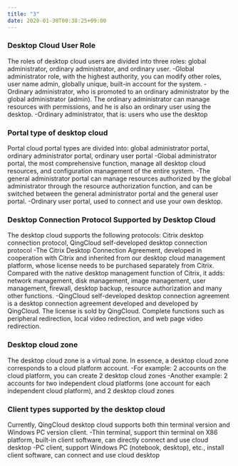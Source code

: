 ```yaml
---
title: "3"
date: 2020-01-30T00:38:25+09:00
---
```


### Desktop Cloud User Role

The roles of desktop cloud users are divided into three roles: global administrator, ordinary administrator, and ordinary user. -Global administrator role, with the highest authority, you can modify other roles, user name admin, globally unique, built-in account for the system. -Ordinary administrator, who is promoted to an ordinary administrator by the global administrator (admin). The ordinary administrator can manage resources with permissions, and he is also an ordinary user using the desktop. -Ordinary administrator, that is: users who use the desktop
  
  
  
  
### Portal type of desktop cloud

Portal cloud portal types are divided into: global administrator portal, ordinary administrator portal, ordinary user portal -Global administrator portal, the most comprehensive function, manage all desktop cloud resources, and configuration management of the entire system. -The general administrator portal can manage resources authorized by the global administrator through the resource authorization function, and can be switched between the general administrator portal and the general user portal. -Ordinary user portal, used to connect and use your own desktop.



### Desktop Connection Protocol Supported by Desktop Cloud

The desktop cloud supports the following protocols: Citrix desktop connection protocol, QingCloud self-developed desktop connection protocol -The Citrix Desktop Connection Agreement, developed in cooperation with Citrix and inherited from our desktop cloud management platform, whose license needs to be purchased separately from Citrix. Compared with the native desktop management function of Citrix, it adds: network management, disk management, image management, user management, firewall, desktop backup, resource authorization and many other functions. -QingCloud self-developed desktop connection agreement is a desktop connection agreement developed and developed by QingCloud. The license is sold by QingCloud. Complete functions such as peripheral redirection, local video redirection, and web page video redirection.

### Desktop cloud zone
The desktop cloud zone is a virtual zone. In essence, a desktop cloud zone corresponds to a cloud platform account. -For example: 2 accounts on the cloud platform, you can create 2 desktop cloud zones -Another example: 2 accounts for two independent cloud platforms (one account for each independent cloud platform), and 2 desktop cloud zones

### Client types supported by the desktop cloud
Currently, QingCloud desktop cloud supports both thin terminal version and Windows PC version client. -Thin terminal, support thin terminal on X86 platform, built-in client software, can directly connect and use cloud desktop -PC client, support Windows PC (notebook, desktop), etc., install client software, can connect and use cloud desktop
